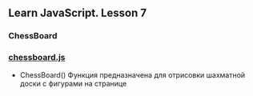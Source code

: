 ## Learn JavaScript. Lesson 7

### ChessBoard
### [chessboard.js](https://github.com/SilverCorvin/learn_js/blob/master/js/chessboard.js)
* ChessBoard() 
 Функция предназначена для отрисовки шахматной доски с фигурами на странице
